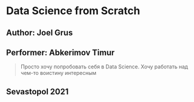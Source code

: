 # Data Science from Scratch

## Author: Joel Grus
## Performer: Abkerimov Timur

> Просто хочу попробовать себя в Data Science. Хочу работать над чем-то воистину интересным

## Sevastopol 2021